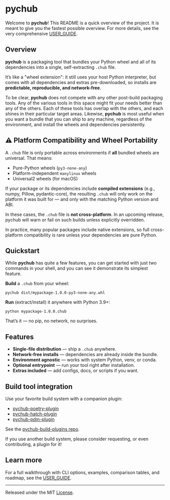 # pychub

Welcome to **pychub**! This README is a quick overview of the project. It is
meant to give you the fastest possible overview. For more details, see the
very comprehensive [USER_GUIDE](USER_GUIDE.md).

## Overview

**pychub** is a packaging tool that bundles your Python wheel and all of its
dependencies into a single, self-extracting `.chub` file.

It’s like a "wheel extension": it still uses your host Python interpreter, but
comes with all dependencies and extras pre-downloaded, so installs are
**predictable, reproducible, and network-free**.

To be clear, **pychub** does not compete with any other post-build packaging
tools. Any of the various tools in this space might fit your needs better than
any of the others. Each of these tools has overlap with the others, and each
shines in their particular target areas. Likewise, **pychub** is most useful
when you want a bundle that you can ship to any machine, regardless of the
environment, and install the wheels and dependencies persistently.

## ⚠️ Platform Compatibility and Wheel Portability

A `.chub` file is only portable across environments if **all** bundled wheels are
universal. That means:

- Pure-Python wheels (`py3-none-any`)
- Platform-independent `manylinux` wheels
- Universal2 wheels (for macOS)

If your package or its dependencies include **compiled extensions**
(e.g., numpy, Pillow, pydantic-core), the resulting `.chub` will only work on
the platform it was built for — and only with the matching Python version and
ABI.

In these cases, the `.chub` file is **not cross-platform**. In an upcoming
release, pychub will warn or fail on such builds unless explicitly overridden.

In practice, many popular packages include native extensions, so full
cross-platform compatibility is rare unless your dependencies are pure Python.

## Quickstart

While **pychub** has quite a few features, you can get started with just two
commands in your shell, and you can see it demonstrate its simplest feature.

**Build** a `.chub` from your wheel:

    pychub dist/mypackage-1.0.0-py3-none-any.whl

**Run** (extract/install) it anywhere with Python 3.9+:

    python mypackage-1.0.0.chub

That’s it — no pip, no network, no surprises.

## Features

- **Single-file distribution** — ship a `.chub` anywhere.
- **Network-free installs** — dependencies are already inside the bundle.
- **Environment agnostic** — works with system Python, venv, or conda.
- **Optional entrypoint** — run your tool right after installation.
- **Extras included** — add configs, docs, or scripts if you want.

## Build tool integration

Use your favorite build system with a companion plugin:

- [pychub-poetry-plugin](https://pypi.org/project/pychub-poetry-plugin/)
- [pychub-hatch-plugin](https://pypi.org/project/pychub-hatch-plugin/)
- [pychub-pdm-plugin](https://pypi.org/project/pychub-pdm-plugin/)

See the [pychub-build-plugins repo](https://github.com/Steve973/pychub-build-plugins).

If you use another build system, please consider requesting, or even contributing,
a plugin for it!

## Learn more

For a full walkthrough with CLI options, examples, comparison tables, and
roadmap, see the [USER_GUIDE](USER_GUIDE.md).

---

Released under the MIT [License](LICENSE).
